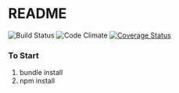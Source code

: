 # README

![Build Status](https://codeship.com/projects/d564e980-0855-0135-4b2a-7639116c9856/status?branch=master)
![Code Climate](https://codeclimate.com/github/kisaraofpern/kaiwa.png)
[![Coverage Status](https://coveralls.io/repos/github/kisaraofpern/kaiwa/badge.svg?branch=install_devise)](https://coveralls.io/github/kisaraofpern/kaiwa?branch=install_devise)

### To Start
1. bundle install
2. npm install 
